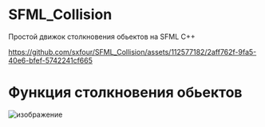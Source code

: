 # SFML_Collision
Простой движок столкновения обьектов на SFML C++

https://github.com/sxfour/SFML_Collision/assets/112577182/2aff762f-9fa5-40e6-bfef-5742241cf665

# Функция столкновения обьектов
![изображение](https://github.com/sxfour/SFML_Collision/assets/112577182/91b8f168-0b5a-4713-8983-04a7d563218b)
